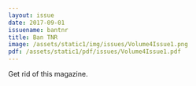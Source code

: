 ```yaml
---
layout: issue
date: 2017-09-01
issuename: bantnr
title: Ban TNR
image: /assets/static1/img/issues/Volume4Issue1.png
pdf: /assets/static1/pdf/issues/Volume4Issue1.pdf
---
```


Get rid of this magazine.